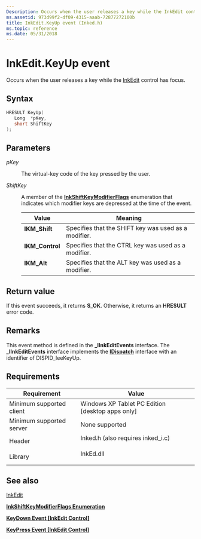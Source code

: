 ```yaml
---
Description: Occurs when the user releases a key while the InkEdit control has focus.
ms.assetid: 973d99f2-df09-4315-aaab-72877272100b
title: InkEdit.KeyUp event (Inked.h)
ms.topic: reference
ms.date: 05/31/2018
---
```


# InkEdit.KeyUp event

Occurs when the user releases a key while the [InkEdit](inkedit-control-reference.md) control has focus.

## Syntax


```C++
HRESULT KeyUp(
   Long  *pKey,
   short ShiftKey
);
```



## Parameters

<dl> <dt>

*pKey* 
</dt> <dd>

The virtual-key code of the key pressed by the user.

</dd> <dt>

*ShiftKey* 
</dt> <dd>

A member of the [**InkShiftKeyModifierFlags**](/windows/desktop/api/msinkaut/ne-msinkaut-inkshiftkeymodifierflags) enumeration that indicates which modifier keys are depressed at the time of the event.



| Value                                                                                                                                                                                     | Meaning                                                          |
|-------------------------------------------------------------------------------------------------------------------------------------------------------------------------------------------|------------------------------------------------------------------|
| <span id="IKM_Shift"></span><span id="ikm_shift"></span><span id="IKM_SHIFT"></span><dl> <dt>**IKM\_Shift**</dt> </dl>             | Specifies that the SHIFT key was used as a modifier. <br/> |
| <span id="IKM_Control_"></span><span id="ikm_control_"></span><span id="IKM_CONTROL_"></span><dl> <dt>**IKM\_Control** </dt> </dl> | Specifies that the CTRL key was used as a modifier. <br/>  |
| <span id="IKM_Alt_"></span><span id="ikm_alt_"></span><span id="IKM_ALT_"></span><dl> <dt>**IKM\_Alt** </dt> </dl>                 | Specifies that the ALT key was used as a modifier. <br/>   |



 

</dd> </dl>

## Return value

If this event succeeds, it returns **S\_OK**. Otherwise, it returns an **HRESULT** error code.

## Remarks

This event method is defined in the **\_IInkEditEvents** interface. The **\_IInkEditEvents** interface implements the [**IDispatch**](/windows/win32/api/oaidl/nn-oaidl-idispatch) interface with an identifier of DISPID\_IeeKeyUp.

## Requirements



| Requirement | Value |
|-------------------------------------|---------------------------------------------------------------------------------------------------------------|
| Minimum supported client<br/> | Windows XP Tablet PC Edition \[desktop apps only\]<br/>                                                 |
| Minimum supported server<br/> | None supported<br/>                                                                                     |
| Header<br/>                   | <dl> <dt>Inked.h (also requires inked\_i.c)</dt> </dl> |
| Library<br/>                  | <dl> <dt>InkEd.dll</dt> </dl>                          |



## See also

<dl> <dt>

[InkEdit](inkedit-control-reference.md)
</dt> <dt>

[**InkShiftKeyModifierFlags Enumeration**](/windows/desktop/api/msinkaut/ne-msinkaut-inkshiftkeymodifierflags)
</dt> <dt>

[**KeyDown Event \[InkEdit Control\]**](inkedit-keydown.md)
</dt> <dt>

[**KeyPress Event \[InkEdit Control\]**](inkedit-keypress.md)
</dt> </dl>

 

